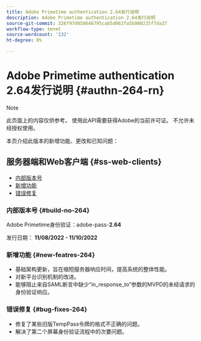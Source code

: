 ```yaml
---
title: Adobe Primetime authentication 2.64发行说明
description: Adobe Primetime authentication 2.64发行说明
source-git-commit: 326f97d058646795cab5d062fa5b980235f7da37
workflow-type: tm+mt
source-wordcount: '132'
ht-degree: 0%

---
```



# Adobe Primetime authentication 2.64发行说明 {#authn-264-rn}

>[!NOTE]
>
>此页面上的内容仅供参考。 使用此API需要获得Adobe的当前许可证。 不允许未经授权使用。

本页介绍此版本的新增功能、更改和已知问题：

## 服务器端和Web客户端 {#ss-web-clients}

* [内部版本号](#build-no-264)
* [新增功能](#new-featres-264)
* [错误修复](#bug-fixes-264)


### 内部版本号 {#build-no-264}

Adobe Primetime身份验证：adobe-pass-**2.64**

发行日期： **11/08/2022 - 11/10/2022**

### 新增功能 {#new-featres-264}

* 基础架构更新，旨在缩短服务器响应时间，提高系统的整体性能。
* 对新平台识别机制的改进。
* 能够阻止来自SAML断言中缺少“in_response_to”参数的MVPD的未经请求的身份验证响应。

### 错误修复 {#bug-fixes-264}

* 修复了某些旧版TempPass令牌的格式不正确的问题。
* 解决了第二个屏幕身份验证流程中的次要问题。
